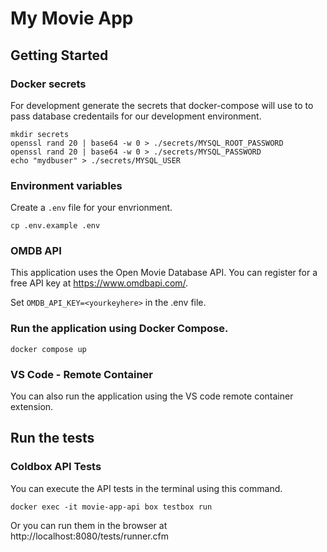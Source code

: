 # My Movie App

## Getting Started

### Docker secrets

For development generate the secrets that docker-compose will use to to pass database credentails for our development environment.

```
mkdir secrets
openssl rand 20 | base64 -w 0 > ./secrets/MYSQL_ROOT_PASSWORD
openssl rand 20 | base64 -w 0 > ./secrets/MYSQL_PASSWORD
echo "mydbuser" > ./secrets/MYSQL_USER
```

### Environment variables

Create a `.env` file for your envrionment.

```
cp .env.example .env
```

### OMDB API

This application uses the Open Movie Database API. You can register for a free API key at https://www.omdbapi.com/.

Set `OMDB_API_KEY=<yourkeyhere>` in the .env file.

### Run the application using Docker Compose.

```
docker compose up
```

### VS Code - Remote Container

You can also run the application using the VS code remote container extension. 

## Run the tests

### Coldbox API Tests

You can execute the API tests in the terminal using this command.

```
docker exec -it movie-app-api box testbox run
```

Or you can run them in the browser at http://localhost:8080/tests/runner.cfm